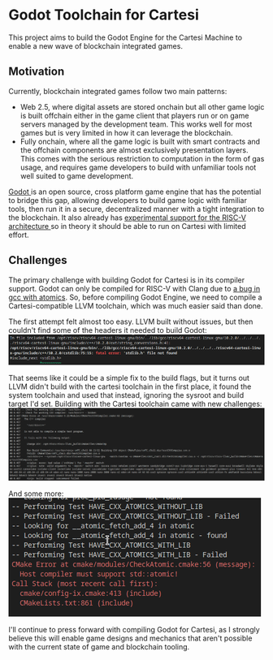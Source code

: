 # Godot Toolchain for Cartesi

This project aims to build the Godot Engine for the Cartesi Machine to enable a new wave of blockchain integrated games.

## Motivation

Currently, blockchain integrated games follow two main patterns:

 - Web 2.5, where digital assets are stored onchain but all other game logic is built offchain either in the game client that players run or on game servers managed by the development team. This works well for most games but is very limited in how it can leverage the blockchain.
 - Fully onchain, where all the game logic is built with smart contracts and the offchain components are almost exclusively presentation layers. This comes with the serious restriction to computation in the form of gas usage, and requires game developers to build with unfamiliar tools not well suited to game development.


[ Godot ]( https://github.com/godotengine/godot ) is an open source, cross platform game engine that has the potential to bridge this gap, allowing developers to build game logic with familiar tools, then run it in a secure, decentralized manner with a tight integration to the blockchain. It also already has [ experimental support for the RISC-V architecture ]( https://github.com/godotengine/godot-proposals/issues/3374 ) so in theory it should be able to run on Cartesi with limited effort.

## Challenges

The primary challenge with building Godot for Cartesi is in its compiler support. Godot can only be compiled for RISC-V with Clang due to [a bug in gcc with atomics](https://github.com/riscv-collab/riscv-gcc/issues/15). So, before compiling Godot Engine, we need to compile a Cartesi-compatible LLVM toolchain, which was much easier said than done.

The first attempt felt almost too easy. LLVM built without issues, but then couldn't find some of the headers it needed to build Godot:
![Missing headers](img/Screenshot_20230425_075433.png)

That seems like it could be a simple fix to the build flags, but it turns out LLVM didn't build with the cartesi toolchain in the first place, it found the system toolchain and used that instead, ignoring the sysroot and build target I'd set. Building with the Cartesi toolchain came with new challenges:
![Failing to find the Cartesi toolchain](img/Screenshot_20230425_000925.png)

And some more:
![Missing atomics support](img/Screenshot_20230425_005641.png)

I'll continue to press forward with compiling Godot for Cartesi, as I strongly believe this will enable game designs and mechanics that aren't possible with the current state of game and blockchain tooling.